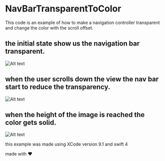 # NavBarTransparentToColor

This code is an example of how to make a navigation controller transparent and change the color with the scroll offset.

## the initial state show us the navigation bar transparent.

![Alt text](https://github.com/ICCanche/NavbarTransparentToSolid/blob/master/screen1.png?raw=true)

## when the user scrolls down the view the nav bar start to reduce the transparency.

![Alt text](https://github.com/ICCanche/NavbarTransparentToSolid/blob/master/screen2.png?raw=true)

## when the height of the image is reached the color gets solid.

![Alt text](https://github.com/ICCanche/NavbarTransparentToSolid/blob/master/screen3.png?raw=true)

this example was made using XCode version 9.1 and swift 4

made with :heart:

